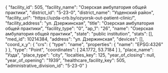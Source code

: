 {
    "facility_id": 505,
    "facility_name": "Озерская амбулатория общей практики",
    "district_id": "5-23-0",
    "district_name": "Узденский район",
    "facility_url": "https:\/\/uzda-crb.by\/ozyorsk-out-patient-clinic\/",
    "facility_address": "ул. Дзержинская",
    "title": "Озерская амбулатория общей практики",
    "facility_type": "0",
    "ap_1": "26",
    "name": "Озерская амбулатория общей практики",
    "state": "public institution",
    "stats": [],
    "med_id": 10214384,
    "address": "ул. Дзержинская",
    "devices": [],
    "coord_x_y": {
        "crs": {
            "type": "name",
            "properties": {
                "name": "EPSG:4326"
            }
        },
        "type": "Point",
        "coordinates": [
            24.1772,
            53.7184
        ]
    },
    "place_name": "Узда",
    "place_type": "city",
    "localties_key": 125,
    "year_of_closing": null,
    "year_of_opening": "1939",
    "healthcare_facility_key": 505,
    "administrative_division_id": "5-23-0"
}